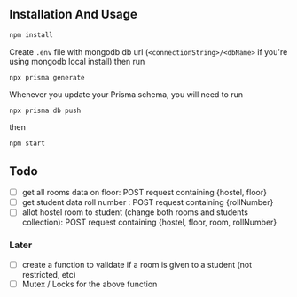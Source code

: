 ## Installation And Usage

```bash
npm install
```

Create `.env` file with mongodb db url (`<connectionString>/<dbName>` if you're using mongodb local install)
then run

```bash
npx prisma generate
```

Whenever you update your Prisma schema, you will need to run

```bash
npx prisma db push
```

then

```bash
npm start
```

## Todo

- [ ] get all rooms data on floor: POST request containing {hostel, floor}
- [ ] get student data roll number : POST request containing {rollNumber}
- [ ] allot hostel room to student (change both rooms and students collection): POST request containing {hostel, floor, room, rollNumber}

### Later

- [ ] create a function to validate if a room is given to a student (not restricted, etc)
- [ ] Mutex / Locks for the above function
